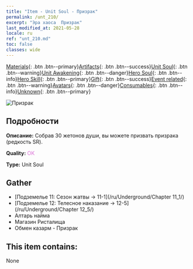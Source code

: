 ```yaml
---
title: "Item - Unit Soul - Призрак"
permalink: /unt_210/
excerpt: "Эра хаоса  Призрак"
last_modified_at: 2021-05-28
locale: ru
ref: "unt_210.md"
toc: false
classes: wide
---
```

 [Materials](/ItemsRU/){: .btn .btn--primary}[Artifacts](/ItemsRU/Artifacts/){: .btn .btn--success}[Unit Soul](/ItemsRU/UnitSoul/){: .btn .btn--warning}[Unit Awakening](/ItemsRU/UnitAwakening/){: .btn .btn--danger}[Hero Soul](/ItemsRU/HeroSoul/){: .btn .btn--info}[Hero Skill](/ItemsRU/HeroSkill/){: .btn .btn--primary}[Gift](/ItemsRU/Gift/){: .btn .btn--success}[Event related](/ItemsRU/Events/){: .btn .btn--warning}[Avatars](/ItemsRU/Avatars/){: .btn .btn--danger}[Consumables](/ItemsRU/Consumables/){: .btn .btn--info}[Unknown](/ItemsRU/Unknown/){: .btn .btn--primary}

 ![Призрак](/images/u/ti_youling.jpg)

## Подробности
 **Описание:** Собрав 30 жетонов души, вы можете призвать призрака (редкость SR).

 **Quality:** <span style="color: #DA70D6">OK</span>

 **Type:** Unit Soul

## Gather

*    [Подземелье 11: Сезон жатвы -> 11-1](/ru/Underground/Chapter 11_1/) 
*    [Подземелье 12: Телесное наказание -> 12-5](/ru/Underground/Chapter 12_5/) 
*    Алтарь найма 
*    Магазин Ристалища 
*    Обмен казарм - Призрак 

## This item contains:

  None

